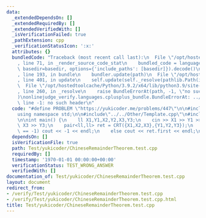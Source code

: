 ```yaml
---
data:
  _extendedDependsOn: []
  _extendedRequiredBy: []
  _extendedVerifiedWith: []
  _isVerificationFailed: true
  _pathExtension: cpp
  _verificationStatusIcon: ':x:'
  attributes: {}
  bundledCode: "Traceback (most recent call last):\n  File \"/opt/hostedtoolcache/Python/3.9.2/x64/lib/python3.9/site-packages/onlinejudge_verify/documentation/build.py\"\
    , line 71, in _render_source_code_stat\n    bundled_code = language.bundle(stat.path,\
    \ basedir=basedir, options={'include_paths': [basedir]}).decode()\n  File \"/opt/hostedtoolcache/Python/3.9.2/x64/lib/python3.9/site-packages/onlinejudge_verify/languages/cplusplus.py\"\
    , line 193, in bundle\n    bundler.update(path)\n  File \"/opt/hostedtoolcache/Python/3.9.2/x64/lib/python3.9/site-packages/onlinejudge_verify/languages/cplusplus_bundle.py\"\
    , line 401, in update\n    self.update(self._resolve(pathlib.Path(included), included_from=path))\n\
    \  File \"/opt/hostedtoolcache/Python/3.9.2/x64/lib/python3.9/site-packages/onlinejudge_verify/languages/cplusplus_bundle.py\"\
    , line 260, in _resolve\n    raise BundleErrorAt(path, -1, \"no such header\"\
    )\nonlinejudge_verify.languages.cplusplus_bundle.BundleErrorAt: ../../Mathematics/ChineseRemainderTheorem.cpp:\
    \ line -1: no such header\n"
  code: "#define PROBLEM \"https://yukicoder.me/problems/447\"\n\n#include<bits/stdc++.h>\n\
    using namespace std;\n\n#include\"../../Other/Template.cpp\"\n#include\"../../Mathematics/ChineseRemainderTheorem.cpp\"\
    \n\nint main() {\n    ll X1,Y1,X2,Y2,X3,Y3;\n    cin >> X1 >> Y1 >> X2 >> Y2 >>\
    \ X3 >> Y3;\n    pair<ll,ll> ret = CRT({X1,X2,X3},{Y1,Y2,Y3});\n    if(ret.second\
    \ == -1) cout << -1 << endl;\n    else cout << ret.first << endl;\n}\n"
  dependsOn: []
  isVerificationFile: true
  path: Test/yukicoder/ChineseRemainderTheorem.test.cpp
  requiredBy: []
  timestamp: '1970-01-01 00:00:00+00:00'
  verificationStatus: TEST_WRONG_ANSWER
  verifiedWith: []
documentation_of: Test/yukicoder/ChineseRemainderTheorem.test.cpp
layout: document
redirect_from:
- /verify/Test/yukicoder/ChineseRemainderTheorem.test.cpp
- /verify/Test/yukicoder/ChineseRemainderTheorem.test.cpp.html
title: Test/yukicoder/ChineseRemainderTheorem.test.cpp
---
```

